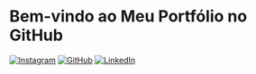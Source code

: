 # Bem-vindo ao Meu Portfólio no GitHub

[![Instagram](https://img.shields.io/badge/Instagram-E4405F?style=for-the-badge&logo=instagram&logoColor=white)](https://www.instagram.com/atvi.ni/) [![GitHub](https://img.shields.io/badge/GitHub-100000?style=for-the-badge&logo=github&logoColor=white)](https://github.com/GiveMACode) [![LinkedIn](https://img.shields.io/badge/LinkedIn-0077B5?style=for-the-badge&logo=linkedin&logoColor=white)](https://www.linkedin.com/in/vinicius-atanasio)

